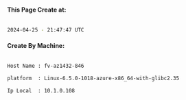 
   
#### This Page Create at:

```bash

2024-04-25 - 21:47:47 UTC

```

#### Create By Machine:

```bash

Host Name : fv-az1432-846

platform  : Linux-6.5.0-1018-azure-x86_64-with-glibc2.35

Ip Local  : 10.1.0.108

```

